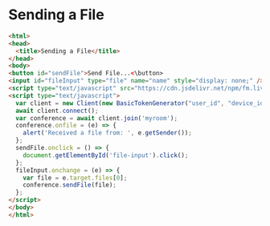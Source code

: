# Sending a File
```html
<html>
<head>
  <title>Sending a File</title>
</head>
<body>
<button id="sendFile">Send File...<\button>
<input id="fileInput" type="file" name="name" style="display: none;" />
<script type="text/javascript" src="https://cdn.jsdelivr.net/npm/fm.liveswitch@latest/fm.liveswitch.js"></script>
<script type="text/javascript">
  var client = new Client(new BasicTokenGenerator("user_id", "device_id", "app_id", "secret"));
  await client.connect();
  var conference = await client.join('myroom');
  conference.onfile = (e) => {
    alert('Received a file from: ', e.getSender());
  };
  sendFile.onclick = () => {
    document.getElementById('file-input').click();
  };
  fileInput.onchange = (e) => {
    var file = e.target.files[0];
    conference.sendFile(file);
  };
</script>
</body>
</html>
```
<!--stackedit_data:
eyJoaXN0b3J5IjpbMTk5Nzk5MTM0Miw2NDY2MDA5MzcsMTU1NT
g4Mjc4OSwtODk5MTQzNDkwLDE5NTkyNTYzMTgsMTI1MDc1Nzky
OF19
-->